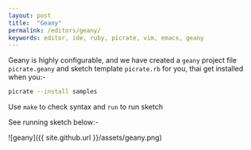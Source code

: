 ```yaml
---
layout: post
title:  "Geany"
permalink: /editors/geany/
keywords: editor, ide, ruby, picrate, vim, emacs, geany
---
```

Geany is highly configurable, and we have created a `geany` project file `picrate.geany` and sketch template `picrate.rb` for you, thai get installed when you:-

```bash
picrate --install samples
```

Use `make` to check syntax and `run` to run sketch

See running sketch below:-

![geany]({{ site.github.url }}/assets/geany.png)

[github]:https://github.com/ruby-processing/geany
